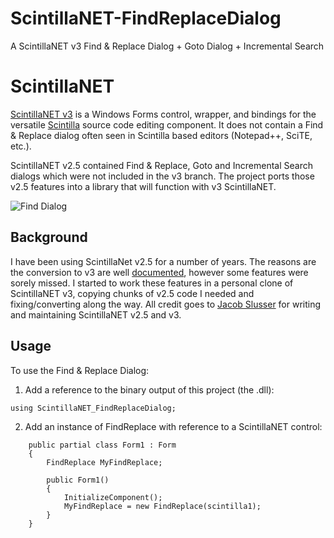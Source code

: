# ScintillaNET-FindReplaceDialog
A ScintillaNET v3 Find &amp; Replace Dialog + Goto Dialog + Incremental Search
# ScintillaNET

[ScintillaNET v3](https://github.com/jacobslusser/ScintillaNET) is a Windows Forms control, wrapper, and bindings for the versatile [Scintilla](http://www.scintilla.org/) source code editing component. It does not contain a Find & Replace dialog often seen in Scintilla based editors (Notepad++, SciTE, etc.).

ScintillaNET v2.5 contained Find & Replace, Goto and Incremental Search dialogs which were not included in the v3 branch. The project ports those v2.5 features into a library that will function with v3 ScintillaNET.

![Find Dialog](https://github.com/Stumpii/ScintillaNET-FindReplaceDialog/wiki/images/Find-Dialog.png)

## Background

I have been using ScintillaNet v2.5 for a number of years. The reasons are the conversion to v3 are well [documented](https://github.com/jacobslusser/ScintillaNET#background), however some features were sorely missed. I started to work these features in a personal clone of ScintillaNET v3, copying chunks of v2.5 code I needed and fixing/converting along the way. All credit goes to [Jacob Slusser](https://github.com/jacobslusser) for writing and maintaining ScintillaNET v2.5 and v3.

## Usage

To use the Find & Replace Dialog:

1. Add a reference to the binary output of this project (the .dll):

```
using ScintillaNET_FindReplaceDialog;
```

2. Add an instance of FindReplace with reference to a ScintillaNET control:

```
    public partial class Form1 : Form
    {
        FindReplace MyFindReplace;

        public Form1()
        {
            InitializeComponent();
            MyFindReplace = new FindReplace(scintilla1);
        }
	}
```
